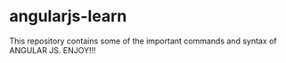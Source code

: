 # angularjs-learn
This repository contains some of the important commands and syntax of ANGULAR JS.
ENJOY!!!
